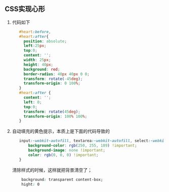 ## CSS实现心形
1. 代码如下
    ```css
       #heart:before,
       #heart:after{
         position: absolute;
         left:25px;
         top:0;
         content: '';
         width: 25px;
         height: 40px;
         background: red;
         border-radius: 40px 40px 0 0;
         transform: rotate(-45deg);
         transform-origin: 0 100%;
       }
       #heart:after {
         content: '';
         left: 0;
         top:0;
         transform: rotate(45deg);
         transform-origin: 100% 100%;
       }
    ```
1. 自动填充的黄色提示，本质上是下面的代码导致的
    ```css
       input:-webkit-autofill, textarea:-webkit-autofill, select:-webkit-autofill {
           background-color: rgb(250, 255, 189) !important;
           background-image: none !important;
           color: rgb(0, 0, 0) !important;
       }
    ```    
    清除样式的时候，这样就把背景清空了；
    ```css
        background: transparent content-box;
        hight: 0
    ```
    
    
    
    
    
    
    
    
    
    
    
    
    
    
    
    
    
    
    
    
    
    